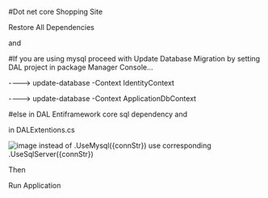 #Dot net core Shopping Site

Restore All Dependencies

and 

#If you are using mysql proceed with
Update Database Migration by setting DAL project in package Manager Console...

----> update-database -Context IdentityContext

----> update-database -Context ApplicationDbContext

#else 
in DAL Entiframework core sql dependency and

in DALExtentions.cs 

![image](https://user-images.githubusercontent.com/54167051/139810931-bfa2ab59-65d0-4ba2-88dd-ef6a0ecc2b19.png)
instead of .UseMysql({connStr}) use corresponding  .UseSqlServer({connStr})

Then 

Run Application 
